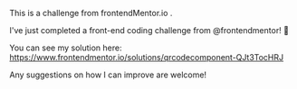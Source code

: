 This is a challenge from frontendMentor.io . 

I've just completed a front-end coding challenge from @frontendmentor! 🎉

You can see my solution here: https://www.frontendmentor.io/solutions/qrcodecomponent-QJt3TocHRJ

Any suggestions on how I can improve are welcome!
